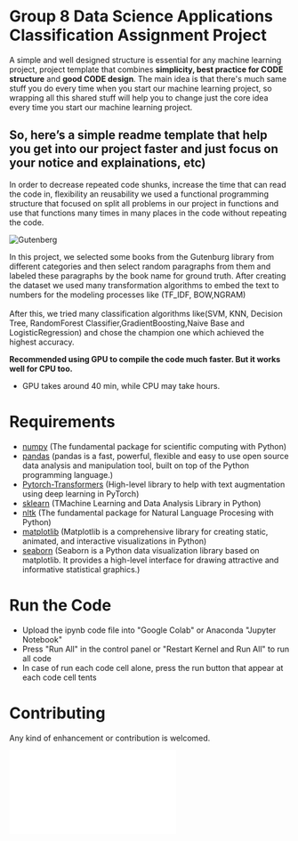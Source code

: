 # Group 8 Data Science Applications Classification Assignment Project 
A simple and well designed structure is essential for any machine learning project, project template that combines **simplicity, best practice for CODE structure** and **good CODE design**. 
The main idea is that there's much same stuff you do every time when you start our machine learning project, so wrapping all this shared stuff will help you to change just the core idea every time you start our machine learning project. 

**So, here’s a simple readme template that help you get into our project faster and just focus on your notice and explainations, etc)**
------------------------------------------------------------------------------------------------------------------------------------------------------
In order to decrease repeated code shunks, increase the time that can read the code in, flexibility an reusability we used a functional programming structure that focused on split all problems in our project in functions and use that functions many times in many places in the code without repeating the code.

![Gutenberg](https://drive.google.com/uc?export=view&id=1bOd8Hiv-sU8Skj1gYR-2cxLUEBIretyZ)


In this project, we selected some books from the Gutenburg library from different categories and then select random paragraphs from them and labeled these paragraphs by the book name for ground truth. After creating the dataset we used many transformation algorithms to embed the text to numbers for the modeling processes like (TF_IDF, BOW,NGRAM)
<br><br>
After this, we tried many classification algorithms like(SVM, KNN, Decision Tree, RandomForest Classifier,GradientBoosting,Naive Base and LogisticRegression) and chose the champion one which achieved the highest accuracy.

**Recommended using GPU to compile the code much faster.
But it works well for CPU too.**
- GPU takes around 40 min, while CPU may take hours.
 

# Requirements
- [numpy](https://numpy.org/) (The fundamental package for scientific computing with Python)
- [pandas](https://pandas.pydata.org/) (pandas is a fast, powerful, flexible and easy to use open source data analysis and manipulation tool, built on top of the Python programming language.) 
- [Pytorch-Transformers](https://pytorch.org/hub/huggingface_pytorch-transformers/) (High-level library to help with text augmentation using deep learning in PyTorch)
- [sklearn](https://scikit-learn.org/stable/) (TMachine Learning and Data Analysis Library in Python)
- [nltk](https://www.nltk.org/) (The fundamental package for Natural Language Procesing with Python)
- [matplotlib](https://matplotlib.org/) (Matplotlib is a comprehensive library for creating static, animated, and interactive visualizations in Python)
- [seaborn](https://seaborn.pydata.org/) (Seaborn is a Python data visualization library based on matplotlib. It provides a high-level interface for drawing attractive and informative statistical graphics.)

# Run the Code
- Upload the ipynb code file into "Google Colab" or Anaconda "Jupyter Notebook"
- Press "Run All" in the control panel or "Restart Kernel and Run All" to run all code 
- In case of run each code cell alone, press the run button that appear at each code cell
 tents
 
# Contributing
Any kind of enhancement or contribution is welcomed.

<embed src="Group8_ClassificationAssignment.pdf" type="application/pdf">
